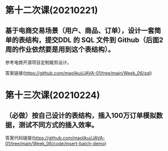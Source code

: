# 第十二次课(20210221)

## 基于电商交易场景（用户、商品、订单），设计一套简单的表结构，提交DDL 的 SQL 文件到 Github（后面2周的作业依然要是用到这个表结构）。

参考电商开源项目定制裁剪设计。

答案链接(https://github.com/maolikui/JAVA-01/tree/main/Week_06/sql)

# 第十三次课(20210224)

## （必做）按自己设计的表结构，插入100万订单模拟数据，测试不同方式的插入效率。

答案代码链接(https://github.com/maolikui/JAVA-01/tree/main/Week_06/code/insert-batch-demo)


